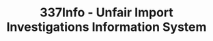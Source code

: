 ---
layout: default
bigquery: https://console.cloud.google.com/bigquery?p=patents-public-data&d=usitc_investigations&page=dataset&project=sheets-management-319211
citation: US International Trade Commission 337Info Unfair Import Investigations Information
  System
contributors: US International Trade Comission
cost: None
description: US International Trade Commission 337Info Unfair Import Investigations
  Information System contains data on investigations done under Section 337. Section
  337 declares the infringement of certain statutory intellectual property rights
  and other forms of unfair competition in import trade to be unlawful practices.
  Most Section 337 investigations involve allegations of patent or registered trademark
  infringement.
documentation: FAQ and tutorial available on the site
last_edit: 04/07/2022, 11:52:49
location: https://pubapps2.usitc.gov/337external/
maintained_by: US International Trade Comission
schema_fields:
- dateComplaintFiled
- actualEndDateEvidHear
- startDateMarkmanHearing
- finalDetViolation
- investigationTermDate
- invUnfairAct
- htsNumbers
- scheduledEndDateEvidHear
- scheduledStartDateEvidHear
- patentNumbers
- actualStartDateEvidHear
- teoProceedingInvolved
- aljAssigned
- gcAttorney
- respondent
- teoIdDueDate
- patentNumber
- currentActiveALJ
- docketNo
- publication_number
- endDateMarkmanHearing
- internalRemand
- title
- cafcAppeals
- finalIdOnViolationIssue
- targetDate
- investigationNo
- copyrightNumbers
- complainant
- id
- ouiiAttorney
- finalIdOnViolationDue
- teoIdIssueDate
- finalDetNoViolation
- markmanHearing
- issueDateOtherNonFinal
- ouiiParticipation
- investigationType
- trademarkNumbers
- dateCreated
- dateOfPublicationFrNotice
- lastUpdated
- currentStatus
- teoReliefGranted
shortname: unfair_import_investigations
tags:
- import
- legal
- trade
timeframe: 2008-2021 (prior to 2008 downloadable as a JSON file)
title: 337Info - Unfair Import Investigations Information System
uuid: 2721f5ec-e599-4890-9265-9706719fc71e
---
